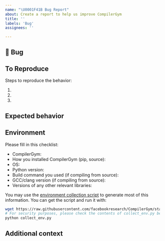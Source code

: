 ```yaml
---
name: "\U0001F41B Bug Report"
about: Create a report to help us improve CompilerGym
title: ''
labels: 'Bug'
assignees: ''

---
```


## 🐛 Bug

<!-- A clear and concise description of what the bug is. -->

## To Reproduce

Steps to reproduce the behavior:

1.
1.
1.

<!-- If you have a code sample, error messages, stack traces, please provide it here as well -->

## Expected behavior

<!-- A clear and concise description of what you expected to happen. -->

## Environment

Please fill in this checklist:

- CompilerGym:
- How you installed CompilerGym (pip, source):
- OS:
- Python version:
- Build command you used (if compiling from source):
- GCC/clang version (if compiling from source):
- Versions of any other relevant libraries:

You may use the
[environment collection script](https://raw.githubusercontent.com/facebookresearch/CompilerGym/stable/build_tools/collect_env.py)
to generate most of this information. You can get the script and run it with:

```sh
wget https://raw.githubusercontent.com/facebookresearch/CompilerGym/stable/build_tools/collect_env.py
# For security purposes, please check the contents of collect_env.py before running it.
python collect_env.py
```

## Additional context

<!-- Add any other context about the problem here. -->
